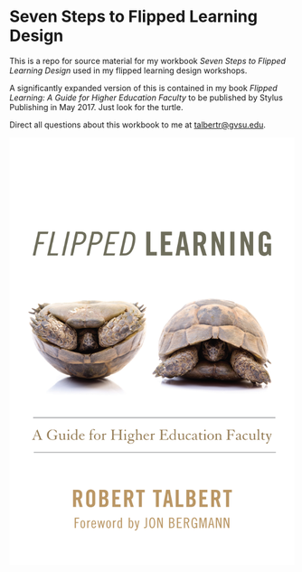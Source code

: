 # Seven Steps to Flipped Learning Design

This is a repo for source material for my workbook _Seven Steps to Flipped Learning Design_ used in my flipped learning design workshops.

A significantly expanded version of this is contained in my book _Flipped Learning: A Guide for Higher Education Faculty_ to be published by Stylus Publishing in May 2017. Just look for the turtle.

Direct all questions about this workbook to me at [talbertr@gvsu.edu](mailto:talbertr@gvsu.edu).

<img src="FL book cover.jpg" style="width: 700px;">
